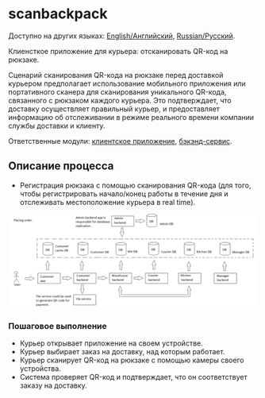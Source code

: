 # scanbackpack

Доступно на других языках: [English/Английский](scanbackpack.md), [Russian/Русский](scanbackpack.ru.md). 

Клиенсткое приложение для курьера: отсканировать QR-код на рюкзаке.

Сценарий сканирования QR-кода на рюкзаке перед доставкой курьером предполагает использование мобильного приложения или портативного сканера для сканирования уникального QR-кода, связанного с рюкзаком каждого курьера.
Это подтверждает, что доставку осуществляет правильный курьер, и предоставляет информацию об отслеживании в режиме реального времени компании службы доставки и клиенту.

Ответственные модули: [клиентское приложение](../../frontend/courierclient.md), [бэкэнд-сервис](../../backend/courierbackend.md).

## Описание процесса

- Регистрация рюкзака с помощью сканирования QR-кода (для того, чтобы регистрировать начало/конец работы в течение дня и отслеживать местоположение курьера в real time).

![placing_order_overall](../../img/placing_order_overall.png)

### Пошаговое выполнение

- Курьер открывает приложение на своем устройстве.
- Курьер выбирает заказ на доставку, над которым работает.
- Курьер сканирует QR-код на рюкзаке с помощью камеры своего устройства.
- Система проверяет QR-код и подтверждает, что он соответствует заказу на доставку.
